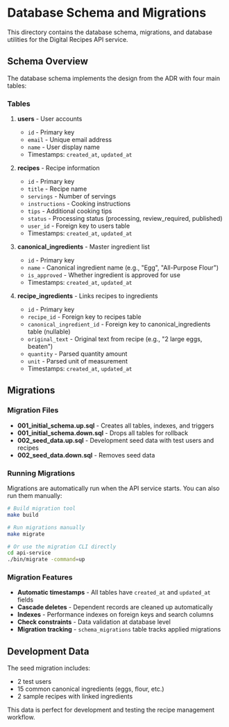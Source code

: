# Database Schema and Migrations

This directory contains the database schema, migrations, and database utilities for the Digital Recipes API service.

## Schema Overview

The database schema implements the design from the ADR with four main tables:

### Tables

1. **users** - User accounts
   - `id` - Primary key
   - `email` - Unique email address  
   - `name` - User display name
   - Timestamps: `created_at`, `updated_at`

2. **recipes** - Recipe information
   - `id` - Primary key
   - `title` - Recipe name
   - `servings` - Number of servings
   - `instructions` - Cooking instructions
   - `tips` - Additional cooking tips
   - `status` - Processing status (processing, review_required, published)
   - `user_id` - Foreign key to users table
   - Timestamps: `created_at`, `updated_at`

3. **canonical_ingredients** - Master ingredient list
   - `id` - Primary key
   - `name` - Canonical ingredient name (e.g., "Egg", "All-Purpose Flour")
   - `is_approved` - Whether ingredient is approved for use
   - Timestamps: `created_at`, `updated_at`

4. **recipe_ingredients** - Links recipes to ingredients
   - `id` - Primary key
   - `recipe_id` - Foreign key to recipes table
   - `canonical_ingredient_id` - Foreign key to canonical_ingredients table (nullable)
   - `original_text` - Original text from recipe (e.g., "2 large eggs, beaten")
   - `quantity` - Parsed quantity amount
   - `unit` - Parsed unit of measurement
   - Timestamps: `created_at`, `updated_at`

## Migrations

### Migration Files

- **001_initial_schema.up.sql** - Creates all tables, indexes, and triggers
- **001_initial_schema.down.sql** - Drops all tables for rollback
- **002_seed_data.up.sql** - Development seed data with test users and recipes
- **002_seed_data.down.sql** - Removes seed data

### Running Migrations

Migrations are automatically run when the API service starts. You can also run them manually:

```bash
# Build migration tool
make build

# Run migrations manually
make migrate

# Or use the migration CLI directly
cd api-service
./bin/migrate -command=up
```

### Migration Features

- **Automatic timestamps** - All tables have `created_at` and `updated_at` fields
- **Cascade deletes** - Dependent records are cleaned up automatically
- **Indexes** - Performance indexes on foreign keys and search columns
- **Check constraints** - Data validation at database level
- **Migration tracking** - `schema_migrations` table tracks applied migrations

## Development Data

The seed migration includes:
- 2 test users
- 15 common canonical ingredients (eggs, flour, etc.)
- 2 sample recipes with linked ingredients

This data is perfect for development and testing the recipe management workflow.